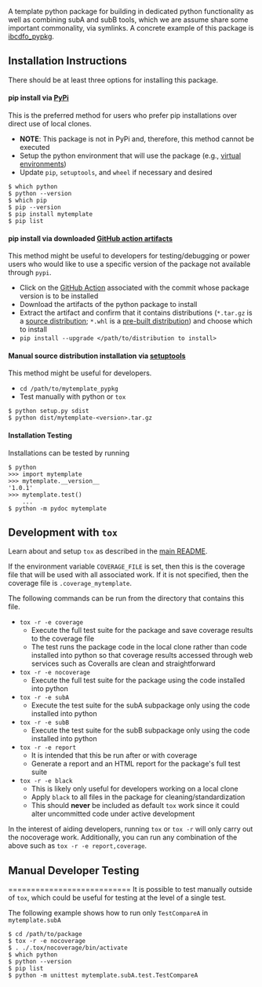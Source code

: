 A template python package for building in dedicated python functionality as well as combining subA and subB tools,
which we are assume share some important commonality, via symlinks.  A concrete example of this package is
[ibcdfo_pypkg](https://github.com/POptUS/IBCDFO/tree/main/ibcdfo_pypkg).

## Installation Instructions
There should be at least three options for installing this package.

#### pip install via [PyPi](https://pypi.org)
This is the preferred method for users who prefer pip installations over direct use of local clones.
* __NOTE__: This package is not in PyPi and, therefore, this method cannot be executed
* Setup the python environment that will use the package (e.g., [virtual environments](https://docs.python.org/3/library/venv.html))
* Update `pip`, `setuptools`, and `wheel` if necessary and desired
```
$ which python
$ python --version
$ which pip
$ pip --version
$ pip install mytemplate
$ pip list
```

#### pip install via downloaded [GitHub action artifacts](https://github.com/jared321/mytemplate/actions/runs/5979755793)
This method might be useful to developers for testing/debugging or power users who would like to use a specific version of the package not available through `pypi`.
* Click on the [GitHub Action](https://github.com/jared321/mytemplate/actions) associated with the commit whose package version is to be installed
* Download the artifacts of the python package to install
* Extract the artifact and confirm that it contains distributions (`*.tar.gz` is a [source distribution](https://packaging.python.org/en/latest/flow/#the-source-distribution-sdist); `*.whl` is a [pre-built distribution](https://packaging.python.org/en/latest/flow/#the-built-distributions-wheels)) and choose which to install
* `pip install --upgrade </path/to/distribution to install>`

#### Manual source distribution installation via [setuptools](https://setuptools.pypa.io/en/latest/index.html)
This method might be useful for developers.
* `cd /path/to/mytemplate_pypkg`
* Test manually with python or `tox`
```
$ python setup.py sdist
$ python dist/mytemplate-<version>.tar.gz
```

#### Installation Testing
Installations can be tested by running 
```
$ python
>>> import mytemplate
>>> mytemplate.__version__
'1.0.1'
>>> mytemplate.test()
    ...
$ python -m pydoc mytemplate
```

## Development with `tox`
Learn about and setup `tox` as described in the [main README](https://github.com/jared321/mytemplate/blob/main/README.md).

If the environment variable `COVERAGE_FILE` is set, then this is the coverage
file that will be used with all associated work.  If it is not specified, then
the coverage file is `.coverage_mytemplate`.

The following commands can be run from the directory that contains this file.
* `tox -r -e coverage`
  * Execute the full test suite for the package and save coverage results to the coverage file
  * The test runs the package code in the local clone rather than code installed into python so that coverage results accessed through web services such as Coveralls are clean and straightforward
* `tox -r -e nocoverage`
  * Execute the full test suite for the package using the code installed into python
* `tox -r -e subA`
  * Execute the test suite for the subA subpackage only using the code installed into python
* `tox -r -e subB`
  * Execute the test suite for the subB subpackage only using the code installed into python
* `tox -r -e report`
  * It is intended that this be run after or with coverage
  * Generate a report and an HTML report for the package's full test suite
* `tox -r -e black`
  * This is likely only useful for developers working on a local clone
  * Apply `black` to all files in the package for cleaning/standardization
  * This should __never__ be included as default `tox` work since it could alter uncommitted code under active development

In the interest of aiding developers, running `tox` or `tox -r` will only carry out the nocoverage work.
Additionally, you can run any combination of the above such as `tox -r -e report,coverage`.

## Manual Developer Testing
===========================
It is possible to test manually outside of `tox`, which could be useful for
testing at the level of a single test.

The following example shows how to run only `TestCompareA` in `mytemplate.subA`
```
$ cd /path/to/package
$ tox -r -e nocoverage
$ . ./.tox/nocoverage/bin/activate
$ which python
$ python --version
$ pip list
$ python -m unittest mytemplate.subA.test.TestCompareA
```

